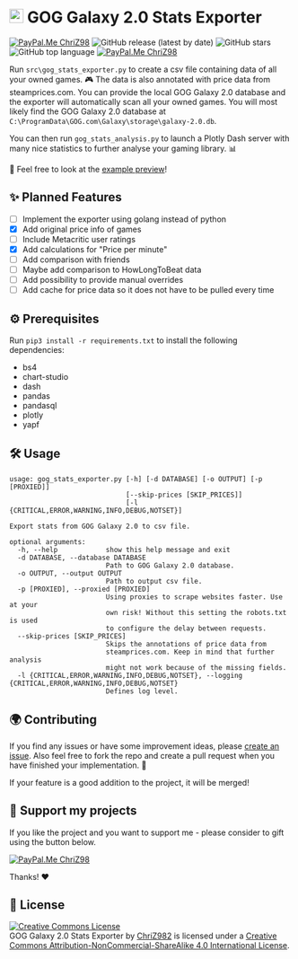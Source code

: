 
# <img height="25" src="https://simpleicons.org/icons/gog-dot-com.svg"/> GOG Galaxy 2.0 Stats Exporter
[![PayPal.Me ChriZ98](https://img.shields.io/badge/GOG-Galaxy%202.0-86328A?logo=data:https://simpleicons.org/icons/gog-dot-com.svg)](https://www.gogalaxy.com/en/) ![GitHub release (latest by date)](https://img.shields.io/github/v/release/ChriZ982/gog-galaxy-2.0-stats-exporter) ![GitHub stars](https://img.shields.io/github/stars/ChriZ982/gog-galaxy-2.0-stats-exporter) ![GitHub top language](https://img.shields.io/github/languages/top/ChriZ982/gog-galaxy-2.0-stats-exporter) [![PayPal.Me ChriZ98](https://img.shields.io/badge/PayPal.Me-ChriZ98-00457C?logo=paypal)](https://www.paypal.me/ChriZ98)

Run `src\gog_stats_exporter.py` to create a csv file containing data of all your owned games. :video_game: The data is also annotated with price data from steamprices.com. You can provide the local GOG Galaxy 2.0 database and the exporter will automatically scan all your owned games. You will most likely find the GOG Galaxy 2.0 database at `C:\ProgramData\GOG.com\Galaxy\storage\galaxy-2.0.db`.

You can then run `gog_stats_analysis.py` to launch a Plotly Dash server with many nice statistics to further analyse your gaming library. :bar_chart:

:rocket: Feel free to look at the [example preview](example/preview.png)!

## :sparkles: Planned Features
* [ ] Implement the exporter using golang instead of python
* [x] Add original price info of games
* [ ] Include Metacritic user ratings
* [x] Add calculations for "Price per minute"
* [ ] Add comparison with friends
* [ ] Maybe add comparison to HowLongToBeat data
* [ ] Add possibility to provide manual overrides
* [ ] Add cache for price data so it does not have to be pulled every time

## :gear: Prerequisites
Run `pip3 install -r requirements.txt` to install the following dependencies:
* bs4
* chart-studio
* dash
* pandas
* pandasql
* plotly
* yapf

## :hammer_and_wrench: Usage
```
usage: gog_stats_exporter.py [-h] [-d DATABASE] [-o OUTPUT] [-p [PROXIED]]
                             [--skip-prices [SKIP_PRICES]]
                             [-l {CRITICAL,ERROR,WARNING,INFO,DEBUG,NOTSET}]

Export stats from GOG Galaxy 2.0 to csv file.

optional arguments:
  -h, --help            show this help message and exit
  -d DATABASE, --database DATABASE
                        Path to GOG Galaxy 2.0 database.
  -o OUTPUT, --output OUTPUT
                        Path to output csv file.
  -p [PROXIED], --proxied [PROXIED]
                        Using proxies to scrape websites faster. Use at your
                        own risk! Without this setting the robots.txt is used
                        to configure the delay between requests.
  --skip-prices [SKIP_PRICES]
                        Skips the annotations of price data from
                        steamprices.com. Keep in mind that further analysis
                        might not work because of the missing fields.
  -l {CRITICAL,ERROR,WARNING,INFO,DEBUG,NOTSET}, --logging {CRITICAL,ERROR,WARNING,INFO,DEBUG,NOTSET}
                        Defines log level.
```
## :earth_africa: Contributing
If you find any issues or have some improvement ideas, please [create an issue](../../issues/new/choose). Also feel free to fork the repo and create a pull request when you have finished your implementation. :page_with_curl:

If your feature is a good addition to the project, it will be merged!

##  :sparkling_heart: Support my projects
If you like the project and you want to support me - please consider to gift using the button below.

[![PayPal.Me ChriZ98](https://img.shields.io/badge/PayPal.Me-ChriZ98-00457C?logo=paypal&style=for-the-badge)](https://www.paypal.me/ChriZ98)

Thanks! :heart:

## :scroll: License
<a rel="license" href="http://creativecommons.org/licenses/by-nc-sa/4.0/"><img alt="Creative Commons License" style="border-width:0" src="https://i.creativecommons.org/l/by-nc-sa/4.0/88x31.png" /></a><br /><span xmlns:dct="http://purl.org/dc/terms/" href="http://purl.org/dc/dcmitype/Text" property="dct:title" rel="dct:type">GOG Galaxy 2.0 Stats Exporter</span> by <a xmlns:cc="http://creativecommons.org/ns#" href="https://github.com/ChriZ982" property="cc:attributionName" rel="cc:attributionURL">ChriZ982</a> is licensed under a <a rel="license" href="http://creativecommons.org/licenses/by-nc-sa/4.0/">Creative Commons Attribution-NonCommercial-ShareAlike 4.0 International License</a>.
